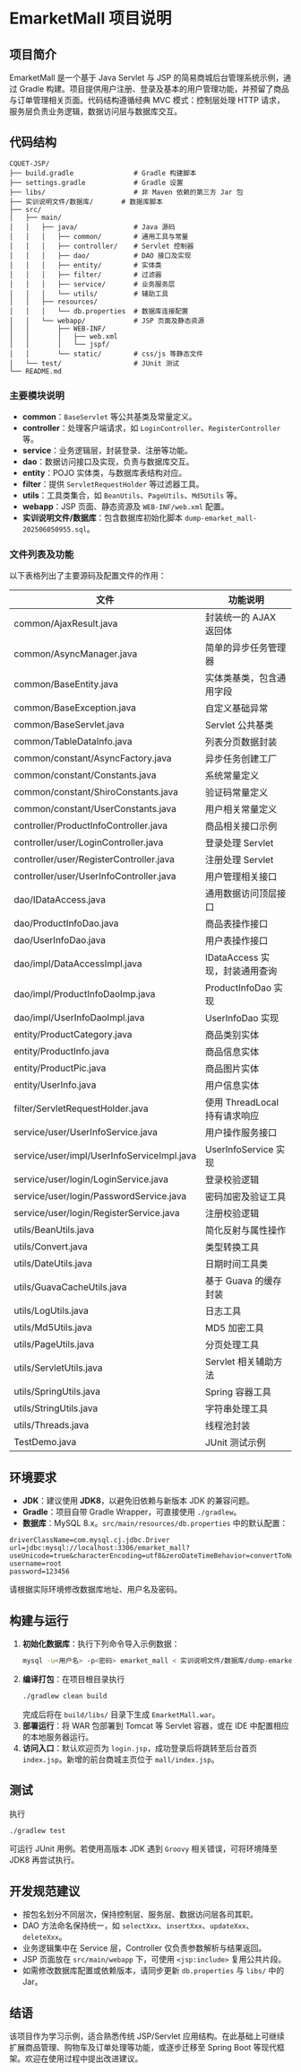# EmarketMall 项目说明

## 项目简介
EmarketMall 是一个基于 Java Servlet 与 JSP 的简易商城后台管理系统示例，通过 Gradle 构建。项目提供用户注册、登录及基本的用户管理功能，并预留了商品与订单管理相关页面。代码结构遵循经典 MVC 模式：控制层处理 HTTP 请求，服务层负责业务逻辑，数据访问层与数据库交互。

## 代码结构
```
CQUET-JSP/
├── build.gradle               # Gradle 构建脚本
├── settings.gradle            # Gradle 设置
├── libs/                      # 非 Maven 依赖的第三方 Jar 包
├── 实训说明文件/数据库/       # 数据库脚本
├── src/
│   ├── main/
│   │   ├── java/              # Java 源码
│   │   │   ├── common/        # 通用工具与常量
│   │   │   ├── controller/    # Servlet 控制器
│   │   │   ├── dao/           # DAO 接口及实现
│   │   │   ├── entity/        # 实体类
│   │   │   ├── filter/        # 过滤器
│   │   │   ├── service/       # 业务服务层
│   │   │   └── utils/         # 辅助工具
│   │   ├── resources/
│   │   │   └── db.properties  # 数据库连接配置
│   │   └── webapp/            # JSP 页面及静态资源
│   │       ├── WEB-INF/
│   │       │   ├── web.xml
│   │       │   └── jspf/
│   │       └── static/        # css/js 等静态文件
│   └── test/                  # JUnit 测试
└── README.md
```

### 主要模块说明
- **common**：`BaseServlet` 等公共基类及常量定义。
- **controller**：处理客户端请求，如 `LoginController`、`RegisterController` 等。
- **service**：业务逻辑层，封装登录、注册等功能。
- **dao**：数据访问接口及实现，负责与数据库交互。
- **entity**：POJO 实体类，与数据库表结构对应。
- **filter**：提供 `ServletRequestHolder` 等过滤器工具。
- **utils**：工具类集合，如 `BeanUtils`、`PageUtils`、`Md5Utils` 等。
- **webapp**：JSP 页面、静态资源及 `WEB-INF/web.xml` 配置。
- **实训说明文件/数据库**：包含数据库初始化脚本 `dump-emarket_mall-202506050955.sql`。

### 文件列表及功能

以下表格列出了主要源码及配置文件的作用：

| 文件 | 功能说明 |
| --- | --- |
| common/AjaxResult.java | 封装统一的 AJAX 返回体 |
| common/AsyncManager.java | 简单的异步任务管理器 |
| common/BaseEntity.java | 实体类基类，包含通用字段 |
| common/BaseException.java | 自定义基础异常 |
| common/BaseServlet.java | Servlet 公共基类 |
| common/TableDataInfo.java | 列表分页数据封装 |
| common/constant/AsyncFactory.java | 异步任务创建工厂 |
| common/constant/Constants.java | 系统常量定义 |
| common/constant/ShiroConstants.java | 验证码常量定义 |
| common/constant/UserConstants.java | 用户相关常量定义 |
| controller/ProductInfoController.java | 商品相关接口示例 |
| controller/user/LoginController.java | 登录处理 Servlet |
| controller/user/RegisterController.java | 注册处理 Servlet |
| controller/user/UserInfoController.java | 用户管理相关接口 |
| dao/IDataAccess.java | 通用数据访问顶层接口 |
| dao/ProductInfoDao.java | 商品表操作接口 |
| dao/UserInfoDao.java | 用户表操作接口 |
| dao/impl/DataAccessImpl.java | IDataAccess 实现，封装通用查询 |
| dao/impl/ProductInfoDaoImp.java | ProductInfoDao 实现 |
| dao/impl/UserInfoDaoImpl.java | UserInfoDao 实现 |
| entity/ProductCategory.java | 商品类别实体 |
| entity/ProductInfo.java | 商品信息实体 |
| entity/ProductPic.java | 商品图片实体 |
| entity/UserInfo.java | 用户信息实体 |
| filter/ServletRequestHolder.java | 使用 ThreadLocal 持有请求响应 |
| service/user/UserInfoService.java | 用户操作服务接口 |
| service/user/impl/UserInfoServiceImpl.java | UserInfoService 实现 |
| service/user/login/LoginService.java | 登录校验逻辑 |
| service/user/login/PasswordService.java | 密码加密及验证工具 |
| service/user/login/RegisterService.java | 注册校验逻辑 |
| utils/BeanUtils.java | 简化反射与属性操作 |
| utils/Convert.java | 类型转换工具 |
| utils/DateUtils.java | 日期时间工具类 |
| utils/GuavaCacheUtils.java | 基于 Guava 的缓存封装 |
| utils/LogUtils.java | 日志工具 |
| utils/Md5Utils.java | MD5 加密工具 |
| utils/PageUtils.java | 分页处理工具 |
| utils/ServletUtils.java | Servlet 相关辅助方法 |
| utils/SpringUtils.java | Spring 容器工具 |
| utils/StringUtils.java | 字符串处理工具 |
| utils/Threads.java | 线程池封装 |
| TestDemo.java | JUnit 测试示例 |

## 环境要求
- **JDK**：建议使用 **JDK8**，以避免旧依赖与新版本 JDK 的兼容问题。
- **Gradle**：项目自带 Gradle Wrapper，可直接使用 `./gradlew`。
- **数据库**：MySQL 8.x。`src/main/resources/db.properties` 中的默认配置：

```
driverClassName=com.mysql.cj.jdbc.Driver
url=jdbc:mysql://localhost:3306/emarket_mall?useUnicode=true&characterEncoding=utf8&zeroDateTimeBehavior=convertToNull&useSSL=true&serverTimezone=GMT%2B8
username=root
password=123456
```
请根据实际环境修改数据库地址、用户名及密码。

## 构建与运行
1. **初始化数据库**：执行下列命令导入示例数据：
   ```bash
   mysql -u<用户名> -p<密码> emarket_mall < 实训说明文件/数据库/dump-emarket_mall-202506050955.sql
   ```
2. **编译打包**：在项目根目录执行
   ```bash
   ./gradlew clean build
   ```
   完成后将在 `build/libs/` 目录下生成 `EmarketMall.war`。
3. **部署运行**：将 WAR 包部署到 Tomcat 等 Servlet 容器，或在 IDE 中配置相应的本地服务器运行。
4. **访问入口**：默认欢迎页为 `login.jsp`，成功登录后将跳转至后台首页 `index.jsp`。新增的前台商城主页位于 `mall/index.jsp`。

## 测试
执行
```bash
./gradlew test
```
可运行 JUnit 用例。若使用高版本 JDK 遇到 `Groovy` 相关错误，可将环境降至 JDK8 再尝试执行。

## 开发规范建议
- 按包名划分不同层次，保持控制层、服务层、数据访问层各司其职。
- DAO 方法命名保持统一，如 `selectXxx`、`insertXxx`、`updateXxx`、`deleteXxx`。
- 业务逻辑集中在 Service 层，Controller 仅负责参数解析与结果返回。
- JSP 页面放在 `src/main/webapp` 下，可使用 `<jsp:include>` 复用公共片段。
- 如需修改数据库配置或依赖版本，请同步更新 `db.properties` 与 `libs/` 中的 Jar。

## 结语
该项目作为学习示例，适合熟悉传统 JSP/Servlet 应用结构。在此基础上可继续扩展商品管理、购物车及订单处理等功能，或逐步迁移至 Spring Boot 等现代框架。欢迎在使用过程中提出改进建议。

